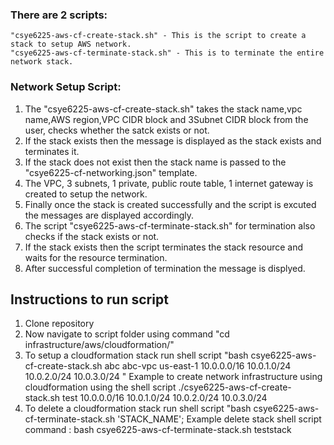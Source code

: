### There are 2 scripts:

    "csye6225-aws-cf-create-stack.sh" - This is the script to create a stack to setup AWS network.
    "csye6225-aws-cf-terminate-stack.sh" - This is to terminate the entire network stack.

### Network Setup Script:

1. The "csye6225-aws-cf-create-stack.sh" takes the stack name,vpc name,AWS region,VPC CIDR block
   and 3Subnet CIDR block from the user, checks whether the satck exists or not.
2. If the stack exists then the message is displayed as the stack exists and terminates it.
3. If the stack does not exist then the stack name is passed to the "csye6225-cf-networking.json"    template.
4. The VPC, 3 subnets, 1 private, public route table, 1 internet gateway is created to setup the     network.
5. Finally once the stack is created successfully and the script is excuted the messages are         displayed accordingly.
6. The script "csye6225-aws-cf-terminate-stack.sh" for termination also checks if the stack          exists or not.
7. If the stack exists then the script terminates the stack resource and waits for the resource      termination.
8. After successful completion of termination the message is displyed.

## Instructions to run script

1. Clone repository
2. Now navigate to script folder using command "cd infrastructure/aws/cloudformation/"
3. To setup a cloudformation stack run shell script "bash csye6225-aws-cf-create-stack.sh abc        abc-vpc us-east-1 10.0.0.0/16 10.0.1.0/24 10.0.2.0/24 10.0.3.0/24 "
   Example to create network infrastructure using cloudformation using the shell script
   ./csye6225-aws-cf-create-stack.sh test 10.0.0.0/16 10.0.1.0/24 10.0.2.0/24 10.0.3.0/24
4. To delete a cloudformation stack run shell script "bash csye6225-aws-cf-terminate-stack.sh        'STACK_NAME';
   Example delete stack shell script command : bash csye6225-aws-cf-terminate-stack.sh teststack
